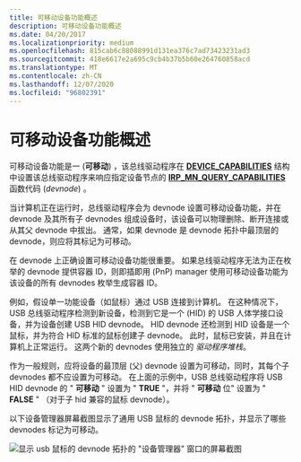 ```yaml
---
title: 可移动设备功能概述
description: 可移动设备功能概述
ms.date: 04/20/2017
ms.localizationpriority: medium
ms.openlocfilehash: 815cab6c88088991d131ea376c7ad73423231ad3
ms.sourcegitcommit: 418e6617e2a695c9cb4b37b5b60e264760858acd
ms.translationtype: MT
ms.contentlocale: zh-CN
ms.lasthandoff: 12/07/2020
ms.locfileid: "96802391"
---
```

# <a name="overview-of-the-removable-device-capability"></a>可移动设备功能概述


可移动设备功能是一 (**可移动**) ，该总线驱动程序在 [**DEVICE_CAPABILITIES**](/windows-hardware/drivers/ddi/wdm/ns-wdm-_device_capabilities) 结构中设置该总线驱动程序来响应指定设备节点的 [**IRP_MN_QUERY_CAPABILITIES**](../kernel/irp-mn-query-capabilities.md) 函数代码 (*devnode*) 。

当计算机正在运行时，总线驱动程序会为 devnode 设置可移动设备功能，并在 devnode 及其所有子 devnodes 组成设备时，该设备可以物理删除、断开连接或从其父 devnode 中拔出。 通常，如果 devnode 是 devnode 拓扑中最顶层的 devnode，则应将其标记为可移动。

在 devnode 上正确设置可移动设备功能很重要。 如果总线驱动程序无法为正在枚举的 devnode 提供容器 ID，则即插即用 (PnP) manager 使用可移动设备功能为该设备的所有 devnodes 枚举生成容器 ID。

例如，假设单一功能设备（如鼠标）通过 USB 连接到计算机。 在这种情况下，USB 总线驱动程序检测到新设备，检测到它是一个 (HID) 的 USB 人体学接口设备，并为设备创建 USB HID devnode。 HID devnode 还检测到 HID 设备是一个鼠标，并为符合 HID 标准的鼠标创建子 devnode。 此时，鼠标已安装，并且在计算机上正常运行。 这两个新的 devnodes 使用独立的 *驱动程序堆栈*。

作为一般规则，应将设备的最顶层 (父) devnode 设置为可移动，同时，其每个子 devnodes 都不应设置为可移动。 在上面的示例中，USB 总线驱动程序将 USB HID devnode 的 " **可移动** " 设置为 " **TRUE** "，并将 " **可移动** 位" 设置为 " **FALSE** " （对于子 hid 兼容的鼠标 devnode）。

以下设备管理器屏幕截图显示了通用 USB 鼠标的 devnode 拓扑，并显示了哪些 devnodes 标记为可移动。

![显示 usb 鼠标的 devnode 拓扑的 "设备管理器" 窗口的屏幕截图](images/containerid-2.png)

 

